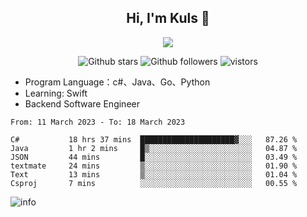 <h2 align="center"> Hi, I'm Kuls 👋 </h2>
<p align="center">
    <p align="center">
        <img src=" https://avatars.githubusercontent.com/u/42165104?s=460&u=5c7fbf0bce7d4b38a15a44676e6f64b529e47598&v=4"/>
    </p>
    <p align="center">
      <img src="https://img.shields.io/github/stars/hellokuls?style=social" alt="Github stars" />
      <img src="https://img.shields.io/github/followers/hellokuls?style=social" alt="Github followers" />
      <img src="https://visitor-badge.glitch.me/badge?page_id=hellokuls.readme" alt="vistors" />
    </p>
</p>

- Program Language：c#、Java、Go、Python
- Learning: Swift
- Backend Software Engineer

<!--START_SECTION:waka-->

```text
From: 11 March 2023 - To: 18 March 2023

C#           18 hrs 37 mins  █████████████████████▓░░░   87.26 %
Java         1 hr 2 mins     █▒░░░░░░░░░░░░░░░░░░░░░░░   04.87 %
JSON         44 mins         █░░░░░░░░░░░░░░░░░░░░░░░░   03.49 %
textmate     24 mins         ▒░░░░░░░░░░░░░░░░░░░░░░░░   01.90 %
Text         13 mins         ▒░░░░░░░░░░░░░░░░░░░░░░░░   01.04 %
Csproj       7 mins          ░░░░░░░░░░░░░░░░░░░░░░░░░   00.55 %
```

<!--END_SECTION:waka-->

![info](https://github-readme-stats.vercel.app/api?username=hellokuls&show_icons=true&count_private=true&hide=prs&theme=default_repocard)


